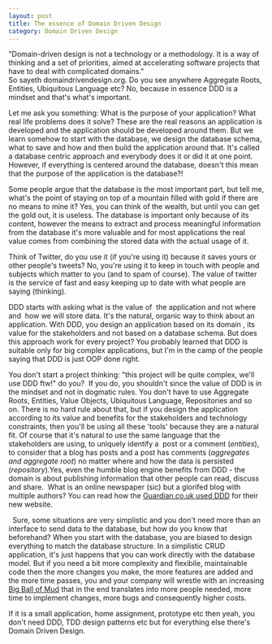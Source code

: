 ```yaml
---
layout: post
title: The essence of Domain Driven Design
category: Domain Driven Design
---
```


"Domain-driven design is not a technology or a methodology. It is a way of thinking and a set of priorities, aimed at accelerating software projects that have to deal with complicated domains."  
So sayeth domaindrivendesign.org. Do you see anywhere Aggregate Roots, Entities, Ubiquitous Language etc? No, because in essence DDD is a mindset and that's what's important.  
  
Let me ask you something: What is the purpose of your application? What real life problems does it solve? These are the real reasons an application is developed and the application should be developed around them. But we learn somehow to start with the database, we design the database schema, what to save and how and then build the application around that. It's called a database centric approach and everybody does it or did it at one point.  However, if everything is centered around the database, doesn't this mean that the purpose of the application is the database?!  
  
Some people argue that the database is the most important part, but tell me, what's the point of staying on top of a mountain filled with gold if there are no means to mine it? Yes, you can think of the wealth, but until you can get the gold out, it is useless. The database is important only because of its content, however the means to extract and process meaningful information from the database it's more valuable and for most applications the real value comes from combining the stored data with the actual usage of it.  
  
Think of Twitter, do you use it (if you're using it) because it saves yours or other people's tweets? No, you're using it to keep in touch with people and subjects which matter to you (and to spam of course). The value of twitter is the service of fast and easy keeping up to date with what people are saying (thinking).  
  
DDD starts with asking what is the value of  the application and not where and  how we will store data. It's the natural, organic way to think about an application. With DDD, you design an application based on its domain , its value for the stakeholders and not based on a database schema. But does this approach work for every project? You probably learned that DDD is suitable only for big complex applications, but I'm in the camp of the people saying that DDD is just OOP done right.  
  
You don't start a project thinking: "this project will be quite complex, we'll use DDD ftw!" do you?  If you do, you shouldn't since the value of DDD is in the mindset and not in dogmatic rules. You don't have to use Aggregate Roots, Entities, Value Objects, Ubiquitous Language, Repositories and so on. There is no hard rule about that, but if you design the application according to its value and benefits for the stakeholders and technology constraints, then you'll be using all these 'tools' because they are a natural fit. Of course that it's natural to use the same language that the stakeholders are using, to uniquely identify a  post or a comment (_entities_), to consider that a blog has posts and a post has comments (_aggregates and aggregate root_) no matter where and how the data is persisted (_repository_).Yes, even the humble blog engine benefits from DDD - the domain is about publishing information that other people can read, discuss  and share.  What is an online newspaper (sic) but a glorifed blog with multiple authors? You can read how the [Guardian.co.uk used DDD](http://www.infoq.com/presentations/rebuild-guardian-ddd-wills) for their new website.  
  
  Sure, some situations are very simplistic and you don't need more than an interface to send data to the database, but how do you know that beforehand? When you start with the database, you are biased to design everything to match the database structure. In a simplistic CRUD application, it's just happens that you can work directly with the database model. But if you need a bit more complexity and flexibile, maintainable code then the more changes you make, the more features are added and the more time passes, you and your company will wrestle with an increasing [Big Ball of Mud](http://en.wikipedia.org/wiki/Big_ball_of_mud) that in the end translates into more people needed, more time to implement changes, more bugs and consequently higher costs.  
  
If it is a small application, home assignment, prototype etc then yeah, you don't need DDD, TDD design patterns etc but for everything else there's Domain Driven Design.


